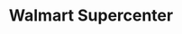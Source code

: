 ---
title: "Walmart Supercenter"
url: /gastonia/walmart-supercenter-east-franklin-boulevard/
shop: supermarket
---